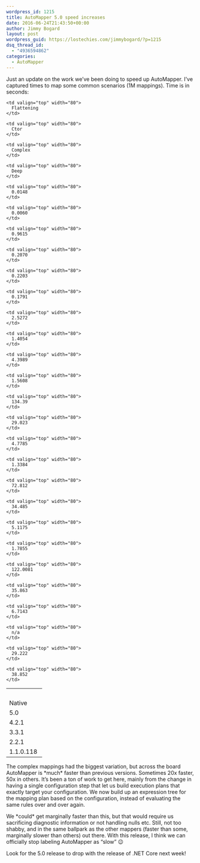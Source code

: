 ```yaml
---
wordpress_id: 1215
title: AutoMapper 5.0 speed increases
date: 2016-06-24T21:43:50+00:00
author: Jimmy Bogard
layout: post
wordpress_guid: https://lostechies.com/jimmybogard/?p=1215
dsq_thread_id:
  - "4936594862"
categories:
  - AutoMapper
---
```

Just an update on the work we’ve been doing to speed up AutoMapper. I’ve captured times to map some common scenarios (1M mappings). Time is in seconds:

<table cellspacing="0" cellpadding="2" width="400" border="0">
  <tr>
    <td valign="top" width="80">
      &nbsp;
    </td>
    
    <td valign="top" width="80">
      Flattening
    </td>
    
    <td valign="top" width="80">
      Ctor
    </td>
    
    <td valign="top" width="80">
      Complex
    </td>
    
    <td valign="top" width="80">
      Deep
    </td>
  </tr>
  
  <tr>
    <td valign="top" width="80">
      Native
    </td>
    
    <td valign="top" width="80">
      0.0148
    </td>
    
    <td valign="top" width="80">
      0.0060
    </td>
    
    <td valign="top" width="80">
      0.9615
    </td>
    
    <td valign="top" width="80">
      0.2070
    </td>
  </tr>
  
  <tr>
    <td valign="top" width="80">
      5.0
    </td>
    
    <td valign="top" width="80">
      0.2203
    </td>
    
    <td valign="top" width="80">
      0.1791
    </td>
    
    <td valign="top" width="80">
      2.5272
    </td>
    
    <td valign="top" width="80">
      1.4054
    </td>
  </tr>
  
  <tr>
    <td valign="top" width="80">
      4.2.1
    </td>
    
    <td valign="top" width="80">
      4.3989
    </td>
    
    <td valign="top" width="80">
      1.5608
    </td>
    
    <td valign="top" width="80">
      134.39
    </td>
    
    <td valign="top" width="80">
      29.023
    </td>
  </tr>
  
  <tr>
    <td valign="top" width="80">
      3.3.1
    </td>
    
    <td valign="top" width="80">
      4.7785
    </td>
    
    <td valign="top" width="80">
      1.3384
    </td>
    
    <td valign="top" width="80">
      72.812
    </td>
    
    <td valign="top" width="80">
      34.485
    </td>
  </tr>
  
  <tr>
    <td valign="top" width="80">
      2.2.1
    </td>
    
    <td valign="top" width="80">
      5.1175
    </td>
    
    <td valign="top" width="80">
      1.7855
    </td>
    
    <td valign="top" width="80">
      122.0081
    </td>
    
    <td valign="top" width="80">
      35.863
    </td>
  </tr>
  
  <tr>
    <td valign="top" width="80">
      1.1.0.118
    </td>
    
    <td valign="top" width="80">
      6.7143
    </td>
    
    <td valign="top" width="80">
      n/a
    </td>
    
    <td valign="top" width="80">
      29.222
    </td>
    
    <td valign="top" width="80">
      38.852
    </td>
  </tr>
</table>

The complex mappings had the biggest variation, but across the board AutoMapper is \*much\* faster than previous versions. Sometimes 20x faster, 50x in others. It’s been a ton of work to get here, mainly from the change in having a single configuration step that let us build execution plans that exactly target your configuration. We now build up an expression tree for the mapping plan based on the configuration, instead of evaluating the same rules over and over again.

We \*could\* get marginally faster than this, but that would require us sacrificing diagnostic information or not handling nulls etc. Still, not too shabby, and in the same ballpark as the other mappers (faster than some, marginally slower than others) out there. With this release, I think we can officially stop labeling AutoMapper as “slow” 😉

Look for the 5.0 release to drop with the release of .NET Core next week!